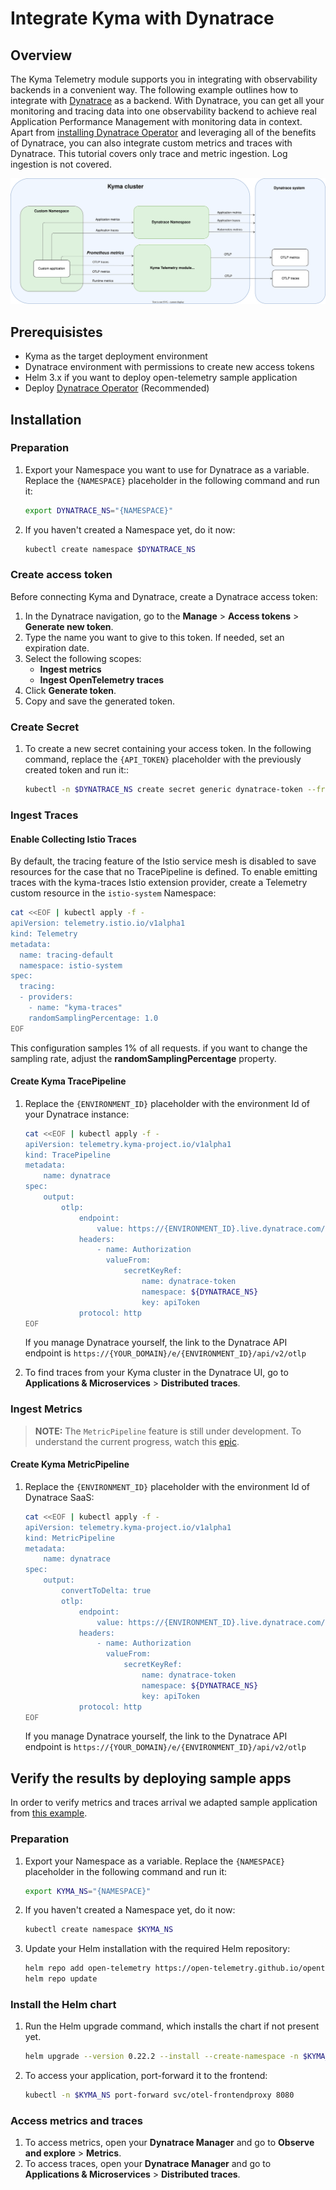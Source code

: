 # Integrate Kyma with Dynatrace

## Overview

The Kyma Telemetry module supports you in integrating with observability backends in a convenient way. The following example outlines how to integrate with [Dynatrace](https://www.dynatrace.com) as a backend. With Dynatrace, you can get all your monitoring and tracing data into one observability backend to achieve real Application Performance Management with monitoring data in context. Apart from [installing Dynatrace Operator](https://github.com/Dynatrace/dynatrace-operator) and leveraging all of the benefits of Dynatrace, you can also integrate custom metrics and traces with Dynatrace. 
This tutorial covers only trace and metric ingestion. Log ingestion is not covered.

![overview](../../assets/dynatrace-integration-diagram.svg)

## Prerequisistes 

- Kyma as the target deployment environment
- Dynatrace environment with permissions to create new access tokens
- Helm 3.x if you want to deploy open-telemetry sample application
- Deploy [Dynatrace Operator](https://www.dynatrace.com/support/help/setup-and-configuration/setup-on-k8s/quickstart) (Recommended)

## Installation

### Preparation

1. Export your Namespace you want to use for Dynatrace as a variable. Replace the `{NAMESPACE}` placeholder in the following command and run it:

    ```bash
    export DYNATRACE_NS="{NAMESPACE}"
    ```
1. If you haven't created a Namespace yet, do it now:
    ```bash
    kubectl create namespace $DYNATRACE_NS
    ```

### Create access token

Before connecting Kyma and Dynatrace, create a Dynatrace access token:

1. In the Dynatrace navigation, go to the **Manage** > **Access tokens** > **Generate new token**.
1. Type the name you want to give to this token. If needed, set an expiration date.
1. Select the following scopes:
   - **Ingest metrics**
   - **Ingest OpenTelemetry traces**
1. Click **Generate token**.
1. Copy and save the generated token.

### Create Secret

1. To create a new secret containing your access token. In the following command, replace the `{API_TOKEN}` placeholder with the previously created token and run it::
    ```bash
    kubectl -n $DYNATRACE_NS create secret generic dynatrace-token --from-literal="apiToken=Api-Token {API_TOKEN}"
    ```

### Ingest Traces

#### Enable Collecting Istio Traces

By default, the tracing feature of the Istio service mesh is disabled to save resources for the case that no TracePipeline is defined.  To enable emitting traces with the kyma-traces Istio extension provider, create a Telemetry custom resource in the `istio-system` Namespace:

```bash
cat <<EOF | kubectl apply -f -
apiVersion: telemetry.istio.io/v1alpha1
kind: Telemetry
metadata:
  name: tracing-default
  namespace: istio-system
spec:
  tracing:
  - providers:
    - name: "kyma-traces"
    randomSamplingPercentage: 1.0
EOF
```

This configuration samples 1% of all requests. if you want to change the sampling rate, adjust the **randomSamplingPercentage** property.

#### Create Kyma TracePipeline

1. Replace the `{ENVIRONMENT_ID}` placeholder with the environment Id of your Dynatrace instance:
    ```bash
    cat <<EOF | kubectl apply -f -
    apiVersion: telemetry.kyma-project.io/v1alpha1
    kind: TracePipeline
    metadata:
        name: dynatrace
    spec:
        output:
            otlp:
                endpoint:
                    value: https://{ENVIRONMENT_ID}.live.dynatrace.com/api/v2/otlp
                headers:
                    - name: Authorization
                      valueFrom:
                          secretKeyRef:
                              name: dynatrace-token
                              namespace: ${DYNATRACE_NS}
                              key: apiToken
                protocol: http
    EOF
    ```

    If you manage Dynatrace yourself, the link to the Dynatrace API endpoint is `https://{YOUR_DOMAIN}/e/{ENVIRONMENT_ID}/api/v2/otlp`
1. To find traces from your Kyma cluster in the Dynatrace UI, go to **Applications & Microservices** > **Distributed traces**.

### Ingest Metrics

> **NOTE:** The `MetricPipeline` feature is still under development. To understand the current progress, watch this [epic](https://github.com/kyma-project/kyma/issues/13079).

#### Create Kyma MetricPipeline

1. Replace the `{ENVIRONMENT_ID}` placeholder with the environment Id of Dynatrace SaaS:
    ```bash
    cat <<EOF | kubectl apply -f -
    apiVersion: telemetry.kyma-project.io/v1alpha1
    kind: MetricPipeline
    metadata:
        name: dynatrace
    spec:
        output:
            convertToDelta: true
            otlp:
                endpoint:
                    value: https://{ENVIRONMENT_ID}.live.dynatrace.com/api/v2/otlp
                headers:
                    - name: Authorization
                      valueFrom:
                          secretKeyRef:
                              name: dynatrace-token
                              namespace: ${DYNATRACE_NS}
                              key: apiToken
                protocol: http
    EOF
    ```

    If you manage Dynatrace yourself, the link to the Dynatrace API endpoint is `https://{YOUR_DOMAIN}/e/{ENVIRONMENT_ID}/api/v2/otlp`

## Verify the results by deploying sample apps

In order to verify metrics and traces arrival we adapted sample application from [this example](https://github.com/kyma-project/examples/tree/main/trace-demo).

### Preparation

1. Export your Namespace as a variable. Replace the `{NAMESPACE}` placeholder in the following command and run it:

    ```bash
    export KYMA_NS="{NAMESPACE}"
    ```
1. If you haven't created a Namespace yet, do it now:
    ```bash
    kubectl create namespace $KYMA_NS
    ```
1. Update your Helm installation with the required Helm repository:
    ```bash
    helm repo add open-telemetry https://open-telemetry.github.io/opentelemetry-helm-charts
    helm repo update
    ```

### Install the Helm chart

1. Run the Helm upgrade command, which installs the chart if not present yet.
   ```bash
   helm upgrade --version 0.22.2 --install --create-namespace -n $KYMA_NS otel open-telemetry/opentelemetry-demo -f ./sample-app/values.yaml

2. To access your application, port-forward it to the frontend:
   ```bash
   kubectl -n $KYMA_NS port-forward svc/otel-frontendproxy 8080

### Access metrics and traces

1. To access metrics, open your **Dynatrace Manager** and go to **Observe and explore** > **Metrics**.
1. To access traces, open your **Dynatrace Manager** and go to **Applications & Microservices** > **Distributed traces**.